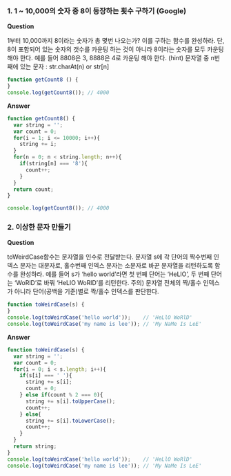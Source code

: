 ### 1. 1 ~ 10,000의 숫자 중 8이 등장하는 횟수 구하기 (Google)

**Question**

1부터 10,000까지 8이라는 숫자가 총 몇번 나오는가? 이를 구하는 함수를 완성하라.
단, 8이 포함되어 있는 숫자의 갯수를 카운팅 하는 것이 아니라 8이라는 숫자를 모두 카운팅 해야 한다. 예를 들어 8808은 3, 8888은 4로 카운팅 해야 한다.
(hint) 문자열 중 n번째에 있는 문자 : str.charAt(n) or str[n]
```js
function getCount8 () {
}
console.log(getCount8()); // 4000
```

**Answer**
```js
function getCount8() {
  var string = '';
  var count = 0;
  for(i = 1; i <= 10000; i++){
    string += i;
  }
  for(n = 0; n < string.length; n++){
    if(string[n] === '8'){
      count++;
    }
  }
  return count;
}

console.log(getCount8()); // 4000
```

### 2. 이상한 문자 만들기

**Question**

toWeirdCase함수는 문자열을 인수로 전달받는다. 문자열 s에 각 단어의 짝수번째 인덱스 문자는 대문자로, 홀수번째 인덱스 문자는 소문자로 바꾼 문자열을 리턴하도록 함수를 완성하라.
예를 들어 s가 ‘hello world’라면 첫 번째 단어는 ‘HeLlO’, 두 번째 단어는 ‘WoRlD’로 바꿔 ‘HeLlO WoRlD’를 리턴한다.
주의) 문자열 전체의 짝/홀수 인덱스가 아니라 단어(공백을 기준)별로 짝/홀수 인덱스를 판단한다.
```js
function toWeirdCase(s) {
}
console.log(toWeirdCase('hello world'));    // 'HeLlO WoRlD'
console.log(toWeirdCase('my name is lee')); // 'My NaMe Is LeE'
```

**Answer**
```js
function toWeirdCase(s) {
  var string = '';
  var count = 0;
  for(i = 0; i < s.length; i++){
    if(s[i] === ' '){
      string += s[i];
      count = 0;
    } else if(count % 2 === 0){
      string += s[i].toUpperCase();
      count++;
    } else{
      string += s[i].toLowerCase();
      count++;
    }
  }
  return string;
}
console.log(toWeirdCase('hello world'));    // 'HeLlO WoRlD'
console.log(toWeirdCase('my name is lee')); // 'My NaMe Is LeE'
```